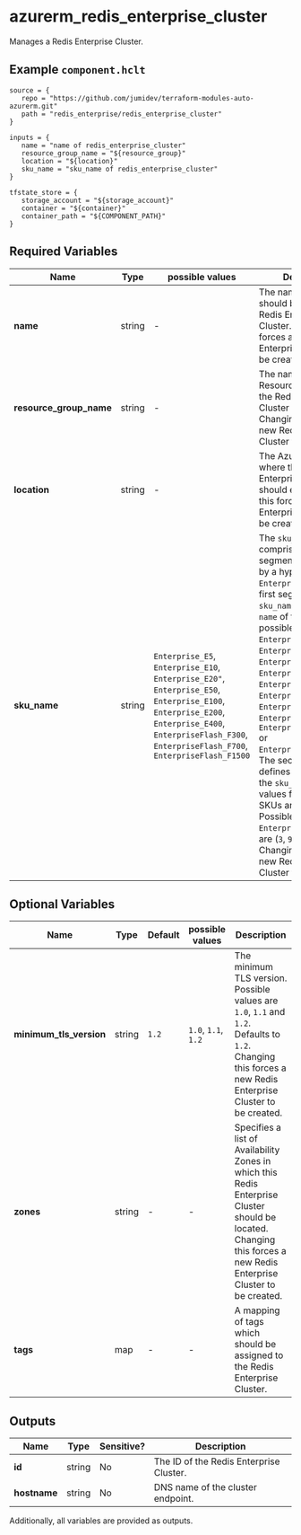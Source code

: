 # azurerm_redis_enterprise_cluster

Manages a Redis Enterprise Cluster.

## Example `component.hclt`

```hcl
source = {
   repo = "https://github.com/jumidev/terraform-modules-auto-azurerm.git" 
   path = "redis_enterprise/redis_enterprise_cluster" 
}

inputs = {
   name = "name of redis_enterprise_cluster" 
   resource_group_name = "${resource_group}" 
   location = "${location}" 
   sku_name = "sku_name of redis_enterprise_cluster" 
}

tfstate_store = {
   storage_account = "${storage_account}" 
   container = "${container}" 
   container_path = "${COMPONENT_PATH}" 
}

```

## Required Variables

| Name | Type |  possible values |  Description |
| ---- | --------- |  ----------- | ----------- |
| **name** | string |  -  |  The name which should be used for this Redis Enterprise Cluster. Changing this forces a new Redis Enterprise Cluster to be created. | 
| **resource_group_name** | string |  -  |  The name of the Resource Group where the Redis Enterprise Cluster should exist. Changing this forces a new Redis Enterprise Cluster to be created. | 
| **location** | string |  -  |  The Azure Region where the Redis Enterprise Cluster should exist. Changing this forces a new Redis Enterprise Cluster to be created. | 
| **sku_name** | string |  `Enterprise_E5`, `Enterprise_E10`, `Enterprise_E20"`, `Enterprise_E50`, `Enterprise_E100`, `Enterprise_E200`, `Enterprise_E400`, `EnterpriseFlash_F300`, `EnterpriseFlash_F700`, `EnterpriseFlash_F1500`  |  The `sku_name` is comprised of two segments separated by a hyphen (e.g. `Enterprise_E10-2`). The first segment of the `sku_name` defines the `name` of the SKU, possible values are `Enterprise_E5`, `Enterprise_E10`, `Enterprise_E20"`, `Enterprise_E50`, `Enterprise_E100`, `Enterprise_E200`, `Enterprise_E400`, `EnterpriseFlash_F300`, `EnterpriseFlash_F700` or `EnterpriseFlash_F1500`. The second segment defines the `capacity` of the `sku_name`, possible values for `Enteprise` SKUs are (`2`, `4`, `6`, ...). Possible values for `EnterpriseFlash` SKUs are (`3`, `9`, `15`, ...). Changing this forces a new Redis Enterprise Cluster to be created. | 

## Optional Variables

| Name | Type |  Default  |  possible values |  Description |
| ---- | --------- |  ----------- | ----------- | ----------- |
| **minimum_tls_version** | string |  `1.2`  |  `1.0`, `1.1`, `1.2`  |  The minimum TLS version. Possible values are `1.0`, `1.1` and `1.2`. Defaults to `1.2`. Changing this forces a new Redis Enterprise Cluster to be created. | 
| **zones** | string |  -  |  -  |  Specifies a list of Availability Zones in which this Redis Enterprise Cluster should be located. Changing this forces a new Redis Enterprise Cluster to be created. | 
| **tags** | map |  -  |  -  |  A mapping of tags which should be assigned to the Redis Enterprise Cluster. | 



## Outputs

| Name | Type | Sensitive? | Description |
| ---- | ---- | --------- | --------- |
| **id** | string | No  | The ID of the Redis Enterprise Cluster. | 
| **hostname** | string | No  | DNS name of the cluster endpoint. | 

Additionally, all variables are provided as outputs.
